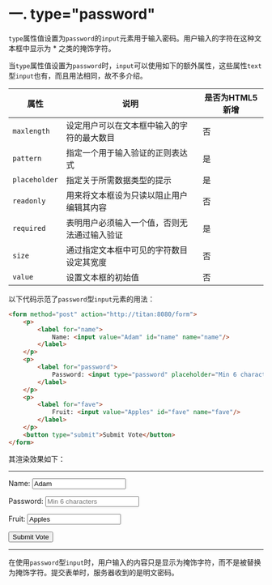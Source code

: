# 一. type="password"

`type`属性值设置为`password`的`input`元素用于输入密码。用户输入的字符在这种文本框中显示为 * 之类的掩饰字符。

当`type`属性值设置为`password`时，`input`可以使用如下的额外属性，这些属性`text`型`input`也有，而且用法相同，故不多介绍。

| 属性          | 说明                                         | 是否为HTML5新增 |
| ------------- | -------------------------------------------- | --------------- |
| `maxlength`   | 设定用户可以在文本框中输入的字符的最大数目   | 否              |
| `pattern`     | 指定一个用于输入验证的正则表达式             | 是              |
| `placeholder` | 指定关于所需数据类型的提示                   | 是              |
| `readonly`    | 用来将文本框设为只读以阻止用户编辑其内容     | 否              |
| `required`    | 表明用户必须输入一个值，否则无法通过输入验证 | 是              |
| `size`        | 通过指定文本框中可见的字符数目设定其宽度     | 否              |
| `value`       | 设置文本框的初始值                           | 否              |

以下代码示范了`password`型`input`元素的用法：

```html
<form method="post" action="http://titan:8080/form">
	<p>
		<label for="name">
			Name: <input value="Adam" id="name" name="name"/>
		</label>
	</p>
	<p>
		<label for="password">
			Password: <input type="password" placeholder="Min 6 characters" id="password" name="password"/>
		</label>
	</p>
	<p>
		<label for="fave">
			Fruit: <input value="Apples" id="fave" name="fave"/>
		</label>
	</p>
	<button type="submit">Submit Vote</button>
</form>
```

其渲染效果如下：

****

<form method="post" action="http://titan:8080/form">
	<p>
		<label for="name">
			Name: <input value="Adam" id="name" name="name"/>
		</label>
	</p>
	<p>
		<label for="password">
			Password: <input type="password" placeholder="Min 6 characters" id="password" name="password"/>
		</label>
	</p>
	<p>
		<label for="fave">
			Fruit: <input value="Apples" id="fave" name="fave"/>
		</label>
	</p>
	<button type="submit">Submit Vote</button>
</form>

****

在使用`password`型`input`时，用户输入的内容只是显示为掩饰字符，而不是被替换为掩饰字符。提交表单时，服务器收到的是明文密码。